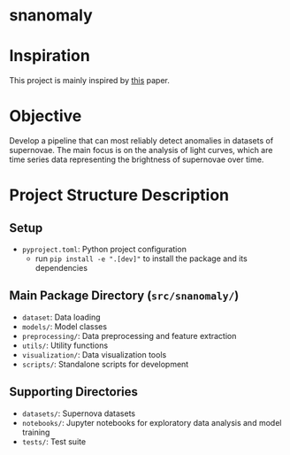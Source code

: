 # snanomaly

# Inspiration
This project is mainly inspired by [this](http://arxiv.org/abs/1905.11516) paper.

# Objective
Develop a pipeline that can most reliably detect anomalies in datasets of supernovae. The main focus is on the analysis of light curves, which are time series data representing the brightness of supernovae over time.

# Project Structure Description

## Setup
- `pyproject.toml`: Python project configuration
  - run `pip install -e ".[dev]"` to install the package and its dependencies

## Main Package Directory (`src/snanomaly/`)
- `dataset`: Data loading
- `models/`: Model classes
- `preprocessing/`: Data preprocessing and feature extraction
- `utils/`: Utility functions
- `visualization/`: Data visualization tools
- `scripts/`: Standalone scripts for development

## Supporting Directories
- `datasets/`: Supernova datasets
- `notebooks/`: Jupyter notebooks for exploratory data analysis and model training
- `tests/`: Test suite

